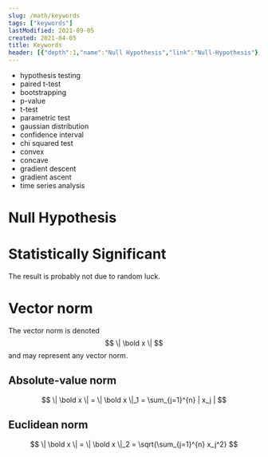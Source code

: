 ```yaml
---
slug: /math/keywords
tags: ["keywords"]
lastModified: 2021-09-05
created: 2021-04-05
title: Keywords
header: [{"depth":1,"name":"Null Hypothesis","link":"Null-Hypothesis"},{"depth":1,"name":"Statistically Significant","link":"Statistically-Significant"},{"depth":1,"name":"Vector norm","link":"Vector-norm"},{"depth":2,"name":"Absolute-value norm","link":"Absolute-value-norm"},{"depth":2,"name":"Euclidean norm","link":"Euclidean-norm"}]
---
```


- hypothesis testing
- paired t-test
- bootstrapping
- p-value
- t-test
- parametric test
- gaussian distribution
- confidence interval
- chi squared test
- convex
- concave
- gradient descent
- gradient ascent
- time series analysis

# Null Hypothesis

# Statistically Significant
The result is probably not due to random luck.

# Vector norm
The vector norm is denoted
$$
\| \bold x \|
$$
and may represent any vector norm.

## Absolute-value norm
$$
\| \bold x \| = \| \bold x \|_1 = \sum_{j=1}^{n} | x_j |
$$

## Euclidean norm
$$
\| \bold x \| = \| \bold x \|_2 = \sqrt{\sum_{j=1}^{n} x_j^2}
$$